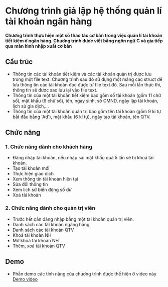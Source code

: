 # Chương trình giả lập hệ thống quản lí tài khoản ngân hàng

**Chương trình thực hiện một số thao tác cơ bản trong việc quản lí tài khoản tiết kiệm ở ngân hàng. Chương trình được viết bằng ngôn ngữ C và gia tiếp qua màn hình nhập xuất cơ bản**

## Cấu trúc

- Thông tin các tài khoản tiết kiệm và các tài khoản quản trị được lưu trong một file text. Chương trình sau đó sử dụng một mảng các struct để lưu thông tin các tài khoản đọc được từ file text đó. Sau mỗi lần thực thi, thông tin sẽ được sao lưu lại vào file text. 
- Thông tin của một tài khoản tiết kiệm bao gồm số tài khoản (gồm 11 chữ số), mật khẩu (6 chữ số), tên, ngày sinh, số CMND, ngày lập tài khoản, lịch sử gia dịch,... 
- Thông tin của một tài khoản quản trị bao gồm tên tài khoản (gồm 9 kí tự bắt đầu bằng 'Ad'), mật khẩu (6 kí tự), ngày tạo tài khoản, tên QTV.

## Chức năng

### 1. Chức năng dành cho khách hàng

- Đăng nhập tài khoản, nếu nhập sai mật khẩu quá 5 lần sẽ bị khoá tài khoản.
- Tạo tài khoản mới
- Thực hiện giao dịch
- Xem thông tin tài khoản hiện tại
- Sửa đổi thông tin
- Xem lịch sử biến động số dư
- Xoá tài khoản

### 2. Chức năng dành cho quản trị viên

- Trước hết cần đăng nhập bằng một tài khoản quản trị viên.
- Danh sách các tài khoản ngâng hàng 
- Danh sách các tài khoản QTV
- Khoá tài khoản NH
- Mở khoá tài khoản NH
- Thêm, xoá tài khoản QTV

## Demo

- Phần demo các tính năng của chương trình được thể hiện ở video này [Demo video](https://husteduvn-my.sharepoint.com/:v:/g/personal/vu_hn215171_sis_hust_edu_vn/EWnwxcI-MGhGke_cI_QtgJIBM5pKAChXVxxbNfnvKGLzuQ?e=apTO11)
